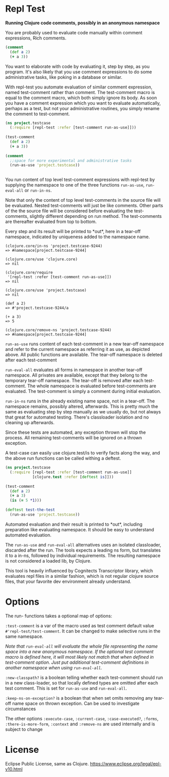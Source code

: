 # Repl Test
**Running Clojure code comments, possibly in an anonymous namespace**

You are probably used to evaluate code manually within comment expressions, Rich comments. 
```clojure
(comment 
  (def a 2)
  (+ a 3))
```

You want to elaborate with code by evaluating it, step by step, as you program. It's also likely that you use comment expressions to do some administrative tasks, like poking in a database or similar.

With repl-test you automate evaluation of similar comment expression, named test-comment rather than comment. The test-comment macro is equal to the comment macro, which both simply ignore its body. As soon you have a comment expression which you want to evaluate automatically, perhaps as a test, but not your administrative routines, you simply rename the comment to test-comment.

```clojure
(ns project.testcase
  (:require [repl-test :refer [test-comment run-as-use]]))
  
(test-comment 
  (def a 2)
  (+ a 3))
  
(comment 
  ;;space for more experimental and administrative tasks
  (run-as-use 'project.testcase))
  

```
You run content of top level test-comment expressions with repl-test by supplying the namespace to one of the three functions `run-as-use`, `run-eval-all` or `run-in-ns`. 

Note that only the content of top level test-comments in the source file will be evaluated. Nested test-comments will just be like comments. Other parts of the the source file will be considered before evaluating the test-comments, slightly different depending on run method. The test-comments are thereafter evaluated from top to bottom. 

Every step and its result will be printed to \*out\*, here in a tear-off namespace, indicated by uniqueness added to the namespace name.
```
(clojure.core/in-ns 'project.testcase-9244)
=> #namespace[project.testcase-9244]

(clojure.core/use 'clojure.core)
=> nil

(clojure.core/require
 '[repl-test :refer [test-comment run-as-use]])
=> nil

(clojure.core/use 'project.testcase)
=> nil

(def a 2)
=> #'project.testcase-9244/a

(+ a 3)
=> 5

(clojure.core/remove-ns 'project.testcase-9244)
=> #namespace[project.testcase-9244]
```

`run-as-use` runs content of each test-comment in a new tear-off namespace and refer to the current namespace as referring it as use, as depicted above. All public functions are available. The tear-off namespace is deleted after each test-comment

`run-eval-all` evaluates all forms in namespace in another tear-off namespace. All privates are available, except that they belong to the temporary tear-off namespace. The tear-off is removed after each test-comment. The whole namespace is evaluated before test-comments are evaluated. The test-comment is simply a comment during initial evaluation.

`run-in-ns` runs in the already existing name space, not in a tear-off. The namespace remains, possibly altered, afterwards. This is pretty much the same as evaluating step by step manually as we usually do, but not always that great for automated testing. There's classloader isolation and no cleaning up afterwards. 

Since these tests are automated, any exception thrown will stop the process. All remaining test-comments will be ignored on a thrown exception.

A test-case can easily use clojure.test/is to verify facts along the way, and the above run functions can be called withing a deftest.

```clojure
(ns project.testcase
  (:require [repl-test :refer [test-comment run-as-use]]
            [clojure.test :refer [deftest is]]))
  
(test-comment 
  (def a 2)
  (+ a 3)
  (is (= 5 *1)))
	
(deftest test-the-test
  (run-as-use 'project.testcase))
```
Automated evaluation and their result is printed to \*out\*, including preparation like evaluating namespace. It should be easy to understand automated evaluation.

The `run-as-use` and `run-eval-all` alternatives uses an isolated classloader, discarded after the run. The tools expects a leading ns form, but translates it to a in-ns, followed by individual requirements. The resulting namespace is not considered a loaded lib, by Clojure.

This tool is heavily influenced by Cognitects Transcriptor library, which evaluates repl files in a similar fashion, which is not regular clojure source files, that your favorite dev environment already understand.

# Options

The run- functions takes a optional map of options: 

`:test-comment` is a var of the macro used as test comment default value `#'repl-test/test-comment`. It can be changed to make selective runs in the same namespace. 

*Note that `run-eval-all` will evaluate the whole file representing the name space into a new anonymous namespace. If the optional test comment macro is defined here, it will most likely not match that when defined in test-comment option. Just put additional test-comment definitions in another namespace when using `run-eval-all`.* 

`:new-classpath?` is a boolean telling whether each test-comment should run in a new class-loader, so that locally defined types are omitted after each test comment. This is set for `run-as-use` and `run-eval-all`.

`:keep-ns-on-exception?` is a boolean that when set omits removing any tear-off name space on thrown exception. Can be used to investigate circumstances

The other options `:execute-case`, `:current-case`, `:case-executed?`, `:forms`, `:there-is-more-form`, `:context` and `:remove-ns` are used internally and is subject to change

# License
Eclipse Public License, same as Clojure. https://www.eclipse.org/legal/epl-v10.html


